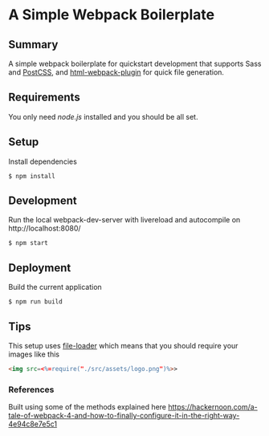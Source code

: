 # A Simple Webpack Boilerplate

## Summary
A simple webpack boilerplate for quickstart development that supports Sass and [PostCSS](https://github.com/postcss/postcss), and [html-webpack-plugin](https://github.com/jantimon/html-webpack-plugin) for quick file generation.

## Requirements
You only need *node.js* installed and you should be all set.

## Setup
Install dependencies
```
$ npm install 
```

## Development
Run the local webpack-dev-server with livereload and autocompile on http://localhost:8080/
```
$ npm start
```

## Deployment
Build the current application
```
$ npm run build
```

## Tips
This setup uses [file-loader](https://github.com/webpack-contrib/file-loader) which means that you should require your images like this 
```html
<img src=<%=require("./src/assets/logo.png")%>>
```
### References
Built using some of the methods explained here <https://hackernoon.com/a-tale-of-webpack-4-and-how-to-finally-configure-it-in-the-right-way-4e94c8e7e5c1>